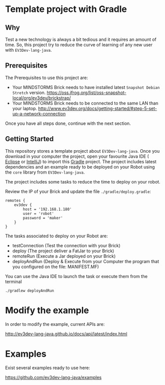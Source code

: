 # Template project with Gradle

## Why

Test a new technology is always a bit tedious and it requires an amount of time. 
So, this project try to reduce the curve of learning of any new user with `EV3Dev-lang-java`.

## Prerequisites

The Prerequisites to use this project are:

- Your MINDSTORMS Brick needs to have installed latest `Snapshot Debian Stretch` version. https://oss.jfrog.org/list/oss-snapshot-local/org/ev3dev/brickstrap/
- Your MINDSTORMS Brick needs to be connected to the same LAN than your laptop. http://www.ev3dev.org/docs/getting-started/#step-5-set-up-a-network-connection

Once you have all steps done, continue with the next section.

## Getting Started

This repository stores a template project about `EV3Dev-lang-java`. 
Once you download in your computer the project, 
open your favourite Java IDE ( [Eclipse](https://eclipse.org/home/index.php) or [IntelliJ](https://www.jetbrains.com/idea/))
to import this [Gradle](https://gradle.org/) project. The project includes latest dependencies and
an example ready to be deployed on your Robot using the `core` library from `EV3Dev-lang-java`.

The project includes some tasks to reduce the time to deploy on your robot.

Review the IP of your Brick and update the file `./gradle/deploy.gradle`:

```
remotes {
    ev3dev {
        host = '192.168.1.180'
        user = 'robot'
        password = 'maker'
    }
}
```

The tasks associated to deploy on your Robot are:

- testConnection (Test the connection with your Brick)
- deploy (The project deliver a FatJar to your Brick)
- remoteRun (Execute a Jar deployed on your Brick)
- deployAndRun (Deploy & Execute from your Computer the program that you configured on the file: MANIFEST.MF)

You can use the Java IDE to launch the task or execute them from the terminal

```
./gradlew deployAndRun
```

# Modify the example

In order to modify the example, current APIs are:

http://ev3dev-lang-java.github.io/docs/api/latest/index.html

# Examples

Exist several examples ready to use here:

https://github.com/ev3dev-lang-java/examples
